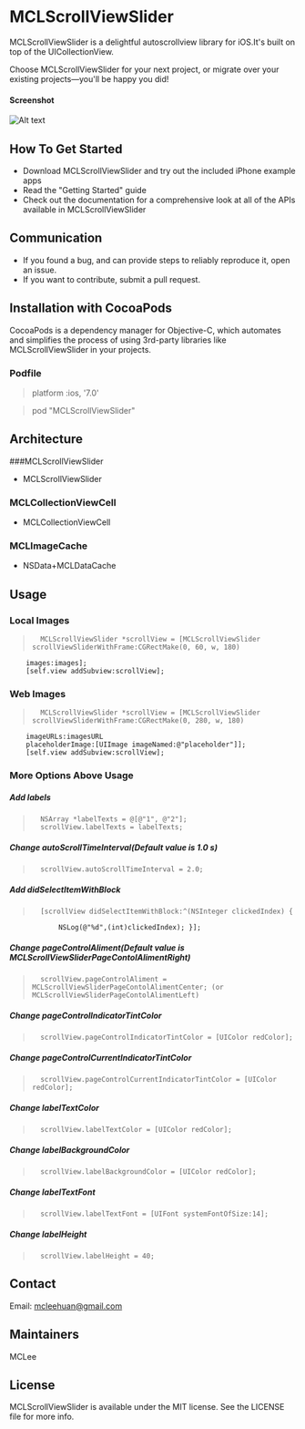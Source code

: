 # MCLScrollViewSlider
MCLScrollViewSlider is a delightful autoscrollview library for iOS.It's built on top of the UICollectionView.

Choose MCLScrollViewSlider for your next project, or migrate over your existing projects—you'll be happy you did!

#### Screenshot
![Alt text](http://a.hiphotos.baidu.com/image/pic/item/c2cec3fdfc0392459e43548f8294a4c27c1e25bf.jpg)

## How To Get Started 

*	Download MCLScrollViewSlider and try out the included iPhone example apps
*	Read the "Getting Started" guide
*	Check out the documentation for a comprehensive look at all of the APIs available in MCLScrollViewSlider

## Communication

*	If you found a bug, and can provide steps to reliably reproduce it, open an issue.
*	If you want to contribute, submit a pull request.

## Installation with CocoaPods

CocoaPods is a dependency manager for Objective-C, which automates and simplifies the process of using 3rd-party libraries like MCLScrollViewSlider in your projects. 

### Podfile
> platform :ios, '7.0'

>pod "MCLScrollViewSlider"


	
## Architecture

###MCLScrollViewSlider
*	MCLScrollViewSlider

### MCLCollectionViewCell
*	MCLCollectionViewCell

### MCLImageCache
*	NSData+MCLDataCache

## Usage
### Local Images
>		MCLScrollViewSlider *scrollView = [MCLScrollViewSlider 		scrollViewSliderWithFrame:CGRectMake(0, 60, w, 180)
		images:images];
		[self.view addSubview:scrollView];

### Web Images
>		MCLScrollViewSlider *scrollView = [MCLScrollViewSlider 		scrollViewSliderWithFrame:CGRectMake(0, 280, w, 180)
		imageURLs:imagesURL
		placeholderImage:[UIImage imageNamed:@"placeholder"]];
		[self.view addSubview:scrollView];

		
### More Options Above Usage
##### Add labels
>		NSArray *labelTexts = @[@"1", @"2"];
>		scrollView.labelTexts = labelTexts;

##### Change autoScrollTimeInterval(Default value is 1.0 s)
>		scrollView.autoScrollTimeInterval = 2.0;
                                              
##### Add didSelectItemWithBlock
>		[scrollView didSelectItemWithBlock:^(NSInteger clickedIndex) {
        		NSLog(@"%d",(int)clickedIndex); }];
                 
##### Change pageControlAliment(Default value is MCLScrollViewSliderPageContolAlimentRight)
>		scrollView.pageControlAliment = MCLScrollViewSliderPageContolAlimentCenter; (or MCLScrollViewSliderPageContolAlimentLeft)

##### Change pageControlIndicatorTintColor
>		scrollView.pageControlIndicatorTintColor = [UIColor redColor];

##### Change pageControlCurrentIndicatorTintColor
>		scrollView.pageControlCurrentIndicatorTintColor = [UIColor redColor];

##### Change labelTextColor
>		scrollView.labelTextColor = [UIColor redColor];

##### Change labelBackgroundColor
>		scrollView.labelBackgroundColor = [UIColor redColor];

##### Change labelTextFont
>		scrollView.labelTextFont = [UIFont systemFontOfSize:14];

##### Change labelHeight
>		scrollView.labelHeight = 40;

## Contact
Email: mcleehuan@gmail.com

## Maintainers
MCLee

## License
MCLScrollViewSlider is available under the MIT license. See the LICENSE file for more info.

